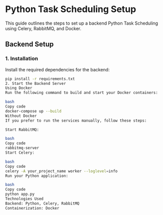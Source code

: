 # Python Task Scheduling Setup

This guide outlines the steps to set up a backend Python Task Scheduling using Celery, RabbitMQ, and Docker.

## Backend Setup

### 1. Installation

Install the required dependencies for the backend:

```bash
pip install -r requirements.txt
2. Start the Backend Server
Using Docker
Run the following command to build and start your Docker containers:

bash
Copy code
docker-compose up --build
Without Docker
If you prefer to run the services manually, follow these steps:

Start RabbitMQ:

bash
Copy code
rabbitmq-server
Start Celery:

bash
Copy code
celery -A your_project_name worker --loglevel=info
Run your Python application:

bash
Copy code
python app.py
Technologies Used
Backend: Python, Celery, RabbitMQ
Containerization: Docker
```
